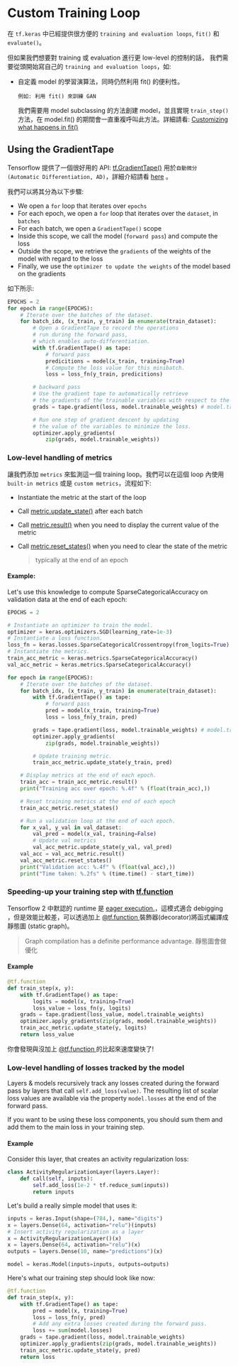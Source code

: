# Custom Training Loop

在 `tf.keras` 中已經提供很方便的 `training and evaluation loops`, `fit()` 和 `evaluate()`。

但如果我們想要對 training 或 evaluation 進行更 low-level 的控制的話，
我們需要從頭開始寫自己的 `training and evaluation loops`，如:

- 自定義 model 的學習演算法，同時仍然利用 fit() 的便利性。

    ```
    例如: 利用 fit() 來訓練 GAN
    ```

    我們需要用 model subclassing 的方法創建 model，並且實現 `train_step()`方法，在 model.fit() 的期間會一直重複呼叫此方法。詳細請看: [Customizing what happens in fit()](https://www.tensorflow.org/guide/keras/customizing_what_happens_in_fit/)


## Using the GradientTape

Tensorflow 提供了一個很好用的 API: [tf.GradientTape()](https://www.tensorflow.org/api_docs/python/tf/GradientTape?hl=zh-tw) 用於`自動微分 (Automatic Differentiation, AD)`，詳細介紹請看 [here](https://github.com/kaka-lin/ML-Notes/tree/master/TensorFlow/gradientTape) 。

我們可以將其分為以下步驟:

- We open a `for` loop that iterates over `epochs`
- For each epoch, we open a `for` loop that iterates over the `dataset`, in `batches`
- For each batch, we open a `GradientTape()` scope
- Inside this scope, we call the model (`forward pass`) and compute the loss
- Outside the scope, we retrieve the `gradients` of the weights of the model with regard to the loss
- Finally, we use the `optimizer to update the weights` of the model based on the gradients

如下所示:

```python
EPOCHS = 2
for epoch in range(EPOCHS):
    # Iterate over the batches of the dataset.
    for batch_idx, (x_train, y_train) in enumerate(train_dataset):
        # Open a GradientTape to record the operations
        # run during the forward pass,
        # which enables auto-differentiation.
        with tf.GradientTape() as tape:
            # forward pass
            predicitions = model(x_train, training=True)
            # Compute the loss value for this minibatch.
            loss = loss_fn(y_train, predicitions)

        # backward pass
        # Use the gradient tape to automatically retrieve
        # the gradients of the trainable variables with respect to the loss.
        grads = tape.gradient(loss, model.trainable_weights) # model.trainable_variables

        # Run one step of gradient descent by updating
        # the value of the variables to minimize the loss.
        optimizer.apply_gradients(
            zip(grads, model.trainable_weights))
```

### Low-level handling of metrics

讓我們添加 `metrics` 來監測這一個 training loop。我們可以在這個 loop 內使用 `built-in metrics` 或是 `custom metrics`，流程如下:

- Instantiate the metric at the start of the loop
- Call [metric.update_state()](https://www.tensorflow.org/api_docs/python/tf/keras/metrics/Metric#update_state) after each batch
- Call [metric.result()](https://www.tensorflow.org/api_docs/python/tf/keras/metrics/Metric#result) when you need to display the current value of the metric
- Call [metric.reset_states()](https://www.tensorflow.org/api_docs/python/tf/keras/metrics/Metric#reset_state) when you need to clear the state of the metric

    > typically at the end of an epoch

#### Example:

Let's use this knowledge to compute SparseCategoricalAccuracy on validation data at the end of each epoch:

```python
EPOCHS = 2

# Instantiate an optimizer to train the model.
optimizer = keras.optimizers.SGD(learning_rate=1e-3)
# Instantiate a loss function.
loss_fn = keras.losses.SparseCategoricalCrossentropy(from_logits=True)
# Instantiate the metrics.
train_acc_metric = keras.metrics.SparseCategoricalAccuracy()
val_acc_metric = keras.metrics.SparseCategoricalAccuracy()

for epoch in range(EPOCHS):
    # Iterate over the batches of the dataset.
    for batch_idx, (x_train, y_train) in enumerate(train_dataset):
        with tf.GradientTape() as tape:
            # forward pass
            pred = model(x_train, training=True)
            loss = loss_fn(y_train, pred)

        grads = tape.gradient(loss, model.trainable_weights) # model.trainable_variables
        optimizer.apply_gradients(
            zip(grads, model.trainable_weights))

        # Update training metric.
        train_acc_metric.update_state(y_train, pred)

    # Display metrics at the end of each epoch.
    train_acc = train_acc_metric.result()
    print("Training acc over epoch: %.4f" % (float(train_acc),))

    # Reset training metrics at the end of each epoch
    train_acc_metric.reset_states()

    # Run a validation loop at the end of each epoch.
    for x_val, y_val in val_dataset:
        val_pred = model(x_val, training=False)
        # Update val metrics
        val_acc_metric.update_state(y_val, val_pred)
    val_acc = val_acc_metric.result()
    val_acc_metric.reset_states()
    print("Validation acc: %.4f" % (float(val_acc),))
    print("Time taken: %.2fs" % (time.time() - start_time))
```

### Speeding-up your training step with [tf.function](https://www.tensorflow.org/api_docs/python/tf/function)

Tensorflow 2 中默認的 runtime 是 [eager execution.](https://www.tensorflow.org/guide/basics)，這模式適合 debigging ，但是效能比較差，可以透過加上 [@tf.function ](https://www.tensorflow.org/api_docs/python/tf/function) 裝飾器(decorator)將函式編譯成靜態圖 (static graph)。

> Graph compilation has a definite performance advantage.
> 靜態圖會做優化

#### Example

```python
@tf.function
def train_step(x, y):
    with tf.GradientTape() as tape:
        logits = model(x, training=True)
        loss_value = loss_fn(y, logits)
    grads = tape.gradient(loss_value, model.trainable_weights)
    optimizer.apply_gradients(zip(grads, model.trainable_weights))
    train_acc_metric.update_state(y, logits)
    return loss_value
```

你會發現與沒加上 [@tf.function ](https://www.tensorflow.org/api_docs/python/tf/function) 的比起來速度變快了!

### Low-level handling of losses tracked by the model

Layers & models recursively track any losses created during the forward pass by layers that call `self.add_loss(value)`. The resulting list of scalar loss values are available via the property `model.losses` at the end of the forward pass.

If you want to be using these loss components, you should sum them and add them to the main loss in your training step.

#### Example

Consider this layer, that creates an activity regularization loss:

```python
class ActivityRegularizationLayer(layers.Layer):
    def call(self, inputs):
        self.add_loss(1e-2 * tf.reduce_sum(inputs))
        return inputs
```

Let's build a really simple model that uses it:

```python
inputs = keras.Input(shape=(784,), name="digits")
x = layers.Dense(64, activation="relu")(inputs)
# Insert activity regularization as a layer
x = ActivityRegularizationLayer()(x)
x = layers.Dense(64, activation="relu")(x)
outputs = layers.Dense(10, name="predictions")(x)

model = keras.Model(inputs=inputs, outputs=outputs)
```

Here's what our training step should look like now:

```python
@tf.function
def train_step(x, y):
    with tf.GradientTape() as tape:
        pred = model(x, training=True)
        loss = loss_fn(y, pred)
        # Add any extra losses created during the forward pass.
        loss += sum(model.losses)
    grads = tape.gradient(loss, model.trainable_weights)
    optimizer.apply_gradients(zip(grads, model.trainable_weights))
    train_acc_metric.update_state(y, pred)
    return loss
```
